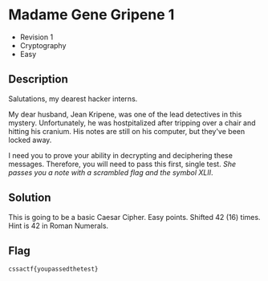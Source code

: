 # Madame Gene Gripene 1
- Revision 1
- Cryptography
- Easy

## Description

Salutations, my dearest hacker interns.

My dear husband, Jean Kripene, was one of the lead detectives in this mystery. Unfortunately, he was hostpitalized after tripping over a chair and hitting his cranium. His notes are still on his computer, but they've been locked away.

I need you to prove your ability in decrypting and deciphering these messages. Therefore, you will need to pass this first, single test. *She passes you a note with a scrambled flag and the symbol XLII*.

## Solution
This is going to be a basic Caesar Cipher. Easy points. Shifted 42 (16) times. Hint is 42 in Roman Numerals.

## Flag

`cssactf{youpassedthetest}`
